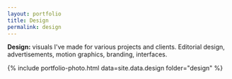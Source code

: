 ```yaml
---
layout: portfolio
title: Design
permalink: design
---
```


**Design:** visuals I've made for various projects and clients. Editorial design, advertisements, motion graphics, branding, interfaces.

{% include portfolio-photo.html data=site.data.design folder="design" %}
